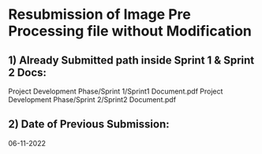 # Resubmission of Image Pre Processing file without Modification

## 1) Already Submitted path inside Sprint 1 & Sprint 2 Docs:
Project Development Phase/Sprint 1/Sprint1 Document.pdf
Project Development Phase/Sprint 2/Sprint2 Document.pdf

## 2) Date of Previous Submission:
06-11-2022
